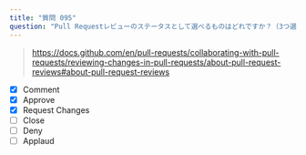 ```yaml
---
title: "質問 095"
question: "Pull Requestレビューのステータスとして選べるものはどれですか？（3つ選択）"
---
```



> https://docs.github.com/en/pull-requests/collaborating-with-pull-requests/reviewing-changes-in-pull-requests/about-pull-request-reviews#about-pull-request-reviews
- [x] Comment
- [x] Approve
- [x] Request Changes
- [ ] Close
- [ ] Deny
- [ ] Applaud